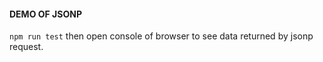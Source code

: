 #### DEMO OF JSONP

```npm run test``` then open console of browser to see data returned by jsonp request.